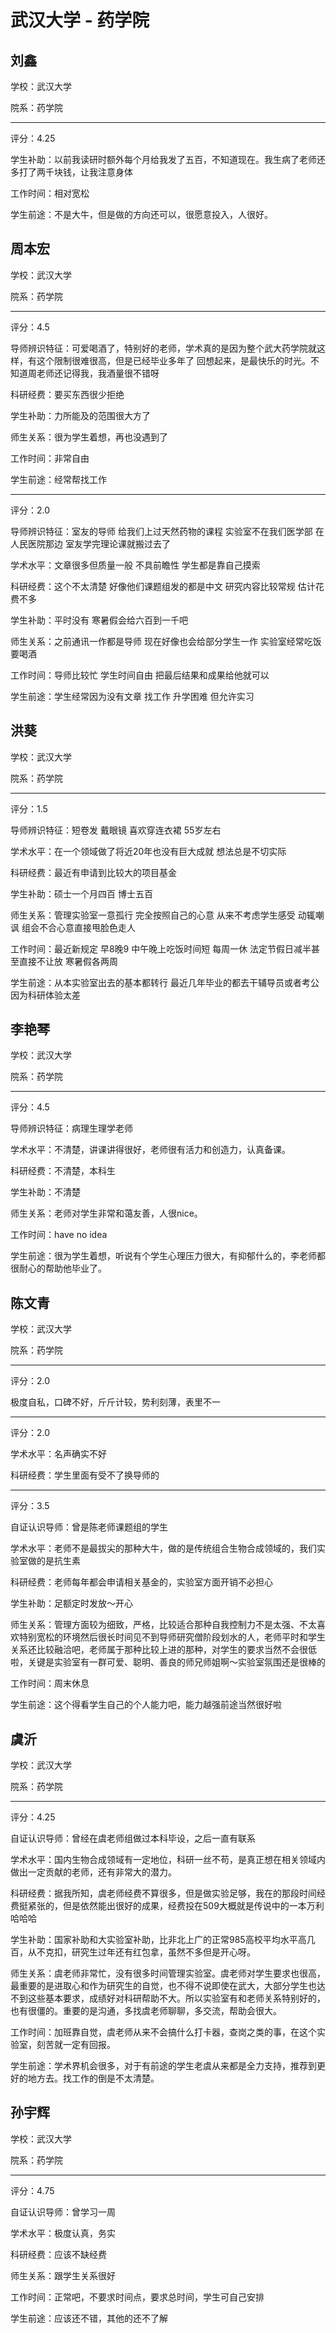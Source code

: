# 武汉大学 - 药学院

## 刘鑫

学校：武汉大学

院系：药学院

* * *

评分：4.25

学生补助：以前我读研时额外每个月给我发了五百，不知道现在。我生病了老师还多打了两千块钱，让我注意身体

工作时间：相对宽松

学生前途：不是大牛，但是做的方向还可以，很愿意投入，人很好。

## 周本宏

学校：武汉大学

院系：药学院

* * *

评分：4.5

导师辨识特征：可爱喝酒了，特别好的老师，学术真的是因为整个武大药学院就这样，有这个限制很难很高，但是已经毕业多年了 回想起来，是最快乐的时光。不知道周老师还记得我，我酒量很不错呀

科研经费：要买东西很少拒绝

学生补助：力所能及的范围很大方了

师生关系：很为学生着想，再也没遇到了

工作时间：非常自由

学生前途：经常帮找工作

* * *

评分：2.0

导师辨识特征：室友的导师 给我们上过天然药物的课程
实验室不在我们医学部 在人民医院那边 室友学完理论课就搬过去了

学术水平：文章很多但质量一般 不具前瞻性 学生都是靠自己摸索

科研经费：这个不太清楚 好像他们课题组发的都是中文 研究内容比较常规 估计花费不多

学生补助：平时没有 寒暑假会给六百到一千吧

师生关系：之前通讯一作都是导师 现在好像也会给部分学生一作
实验室经常吃饭 要喝酒

工作时间：导师比较忙 学生时间自由 把最后结果和成果给他就可以

学生前途：学生经常因为没有文章 找工作 升学困难 但允许实习

## 洪葵

学校：武汉大学

院系：药学院

* * *

评分：1.5

导师辨识特征：短卷发 戴眼镜 喜欢穿连衣裙 55岁左右

学术水平：在一个领域做了将近20年也没有巨大成就 想法总是不切实际

科研经费：最近有申请到比较大的项目基金

学生补助：硕士一个月四百 博士五百

师生关系：管理实验室一意孤行 完全按照自己的心意 从来不考虑学生感受 动辄嘲讽 组会不合心意直接甩脸色走人

工作时间：最近新规定 早8晚9 中午晚上吃饭时间短 每周一休 法定节假日减半甚至直接不让放 寒暑假各两周

学生前途：从本实验室出去的基本都转行 最近几年毕业的都去干辅导员或者考公 因为科研体验太差

## 李艳琴

学校：武汉大学

院系：药学院

* * *

评分：4.5

导师辨识特征：病理生理学老师

学术水平：不清楚，讲课讲得很好，老师很有活力和创造力，认真备课。

科研经费：不清楚，本科生

学生补助：不清楚

师生关系：老师对学生非常和蔼友善，人很nice。

工作时间：have no idea

学生前途：很为学生着想，听说有个学生心理压力很大，有抑郁什么的，李老师都很耐心的帮助他毕业了。

## 陈文青

学校：武汉大学

院系：药学院

* * *

评分：2.0

极度自私，口碑不好，斤斤计较，势利刻薄，表里不一

* * *

评分：2.0

学术水平：名声确实不好

科研经费：学生里面有受不了换导师的

* * *

评分：3.5

自证认识导师：曾是陈老师课题组的学生

学术水平：老师不是最拔尖的那种大牛，做的是传统组合生物合成领域的，我们实验室做的是抗生素

科研经费：老师每年都会申请相关基金的，实验室方面开销不必担心

学生补助：足额定时发放～开心

师生关系：管理方面较为细致，严格，比较适合那种自我控制力不是太强、不太喜欢特别宽松的环境然后很长时间见不到导师研究僧阶段划水的人，老师平时和学生关系还比较融洽吧，老师属于那种比较上进的那种，对学生的要求当然不会很低啦，关键是实验室有一群可爱、聪明、善良的师兄师姐啊～实验室氛围还是很棒的

工作时间：周末休息

学生前途：这个得看学生自己的个人能力吧，能力越强前途当然很好啦

## 虞沂

学校：武汉大学

院系：药学院

* * *

评分：4.25

自证认识导师：曾经在虞老师组做过本科毕设，之后一直有联系

学术水平：国内生物合成领域有一定地位，科研一丝不苟，是真正想在相关领域内做出一定贡献的老师，还有非常大的潜力。

科研经费：据我所知，虞老师经费不算很多，但是做实验足够，我在的那段时间经费挺紧张的，但是依然能出很好的成果，经费投在509大概就是传说中的一本万利哈哈哈

学生补助：国家补助和大实验室补助，比非北上广的正常985高校平均水平高几百，从不克扣，研究生过年还有红包拿，虽然不多但是开心呀。

师生关系：虞老师非常忙，没有很多时间管理实验室。虞老师对学生要求也很高，最重要的是进取心和作为研究生的自觉，也不得不说即使在武大，大部分学生也达不到这些基本要求，成绩好对科研帮助不大。所以实验室有和老师关系特别好的，也有很僵的。重要的是沟通，多找虞老师聊聊，多交流，帮助会很大。

工作时间：加班靠自觉，虞老师从来不会搞什么打卡器，查岗之类的事，在这个实验室，刻苦就一定有回报。

学生前途：学术界机会很多，对于有前途的学生老虞从来都是全力支持，推荐到更好的地方去。找工作的倒是不太清楚。

## 孙宇辉

学校：武汉大学

院系：药学院

* * *

评分：4.75

自证认识导师：曾学习一周

学术水平：极度认真，务实

科研经费：应该不缺经费

师生关系：跟学生关系很好

工作时间：正常吧，不要求时间点，要求总时间，学生可自己安排

学生前途：应该还不错，其他的还不了解